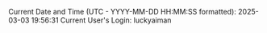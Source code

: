 Current Date and Time (UTC - YYYY-MM-DD HH:MM:SS formatted): 2025-03-03 19:56:31
Current User's Login: luckyaiman
